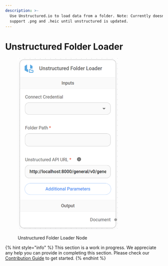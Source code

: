 ```yaml
---
description: >-
  Use Unstructured.io to load data from a folder. Note: Currently doesn't
  support .png and .heic until unstructured is updated.
---
```


# Unstructured Folder Loader

<figure><img src="../../../.gitbook/assets/image--101-.png" alt="" width="320"><figcaption><p>Unstructured Folder Loader Node</p></figcaption></figure>

{% hint style="info" %}
This section is a work in progress. We appreciate any help you can provide in completing this section. Please check our [Contribution Guide](../../../contributing/) to get started.
{% endhint %}
